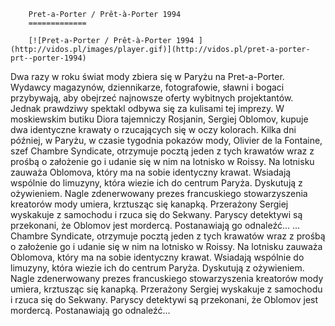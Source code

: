 
        Pret-a-Porter / Prêt-à-Porter 1994 
        =============
        
        [![Pret-a-Porter / Prêt-à-Porter 1994 ](http://vidos.pl/images/player.gif)](http://vidos.pl/pret-a-porter-prt--porter-1994)
        
        
 Dwa razy w roku świat mody zbiera się w Paryżu na Pret-a-Porter. Wydawcy magazynów, dziennikarze, fotografowie, sławni i bogaci przybywają, aby obejrzeć najnowsze oferty wybitnych projektantów. Jednak prawdziwy spektakl odbywa się za kulisami tej imprezy. W moskiewskim butiku Diora tajemniczy Rosjanin, Sergiej Oblomov, kupuje dwa identyczne krawaty o rzucających się w oczy kolorach. Kilka dni później, w Paryżu, w czasie tygodnia pokazów mody, Olivier de la Fontaine, szef Chambre Syndicate, otrzymuje pocztą jeden z tych krawatów wraz z prośbą o założenie go i udanie się w nim na lotnisko w Roissy. Na lotnisku zauważa Oblomova, który ma na sobie identyczny krawat. Wsiadają wspólnie do limuzyny, która wiezie ich do centrum Paryża. Dyskutują z ożywieniem. Nagle zdenerwowany prezes francuskiego stowarzyszenia kreatorów mody umiera, krztusząc się kanapką. Przerażony Sergiej wyskakuje z samochodu i rzuca się do Sekwany. Paryscy detektywi są przekonani, że Oblomov jest mordercą. Postanawiają go odnaleźć...   ... Chambre Syndicate, otrzymuje pocztą jeden z tych krawatów wraz z prośbą o założenie go i udanie się w nim na lotnisko w Roissy. Na lotnisku zauważa Oblomova, który ma na sobie identyczny krawat. Wsiadają wspólnie do limuzyny, która wiezie ich do centrum Paryża. Dyskutują z ożywieniem. Nagle zdenerwowany prezes francuskiego stowarzyszenia kreatorów mody umiera, krztusząc się kanapką. Przerażony Sergiej wyskakuje z samochodu i rzuca się do Sekwany. Paryscy detektywi są przekonani, że Oblomov jest mordercą. Postanawiają go odnaleźć...
    
